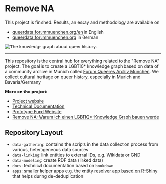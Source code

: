 # Remove NA

This project is finished. Results, an essay and methodology are available on 
* [queerdata.forummuenchen.org/en](http://queerdata.forummuenchen.org/en) in English
* [queerdata.forummuenchen.org](http://queerdata.forummuenchen.org) in German 

![The knowledge graph about queer history.](https://queerdata.forummuenchen.org/img/full-network-big-small.png)

---

This repository is the central hub for everything related to the "Remove NA" project.
The goal is to create a LGBTIQ* knowledge graph based on data of a community archive in Munich called [Forum Queeres Archiv München](https://forummuenchen.org/en/english/). 
We collect cultural heritage on queer history, especially in Munich and Bavaria/Germany.

**More on the project:**
* [Project website](https://queerdata.forummuenchen.org/en)
* [Technical Documentation](https://cutterkom.github.io/remove-na-lgbtiq-queer-knowledge-graph/)
* [Prototype Fund Website](https://prototypefund.de/project/remove-na/)
* [Remove NA: Warum ich einen LGBTIQ*-Knowledge Graph bauen werde](https://katharinabrunner.de/2022/03/remove-na-ein-lgbtiq-knowledge-graph/)

## Repository Layout

* `data-gathering`: contains the scripts in the data collection process from various, heterogeneous data sources
* `data-linking`: link entities to external IDs, e.g. Wikidata or GND
* `data-modeling`: create RDF data (linked data)
* `docs`: technical documentation based on `bookdown`
* `apps`: smaller helper apps e.g. the [entity resolver app based on R-Shiny](https://github.com/cutterkom/remove-na-lgbtiq-queer-knowledge-graph/blob/main/apps/entity-resolver/index.Rmd) that helps during de-deduplication


